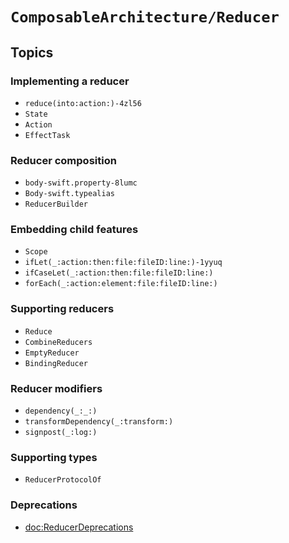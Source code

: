 # ``ComposableArchitecture/Reducer``

## Topics

### Implementing a reducer

- ``reduce(into:action:)-4zl56``
- ``State``
- ``Action``
- ``EffectTask``

### Reducer composition

- ``body-swift.property-8lumc``
- ``Body-swift.typealias``
- ``ReducerBuilder``

### Embedding child features

- ``Scope``
- ``ifLet(_:action:then:file:fileID:line:)-1yyuq``
- ``ifCaseLet(_:action:then:file:fileID:line:)``
- ``forEach(_:action:element:file:fileID:line:)``

### Supporting reducers

- ``Reduce``
- ``CombineReducers``
- ``EmptyReducer``
- ``BindingReducer``

### Reducer modifiers

- ``dependency(_:_:)``
- ``transformDependency(_:transform:)``
- ``signpost(_:log:)``

### Supporting types

- ``ReducerProtocolOf``

### Deprecations

- <doc:ReducerDeprecations>
